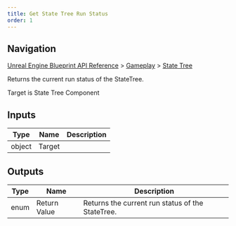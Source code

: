 ```yaml
---
title: Get State Tree Run Status
order: 1
---
```

## Navigation

[Unreal Engine Blueprint API Reference](https://dev.epicgames.com/documentation/en-us/unreal-engine/BlueprintAPI) > [Gameplay](https://dev.epicgames.com/documentation/en-us/unreal-engine/BlueprintAPI/Gameplay) > [State Tree](https://dev.epicgames.com/documentation/en-us/unreal-engine/BlueprintAPI/Gameplay/StateTree)

Returns the current run status of the StateTree.

Target is State Tree Component

## Inputs

| Type | Name | Description |
| --- | --- | --- |
| object | Target |  |

## Outputs

| Type | Name | Description |
| --- | --- | --- |
| enum | Return Value | Returns the current run status of the StateTree. |

